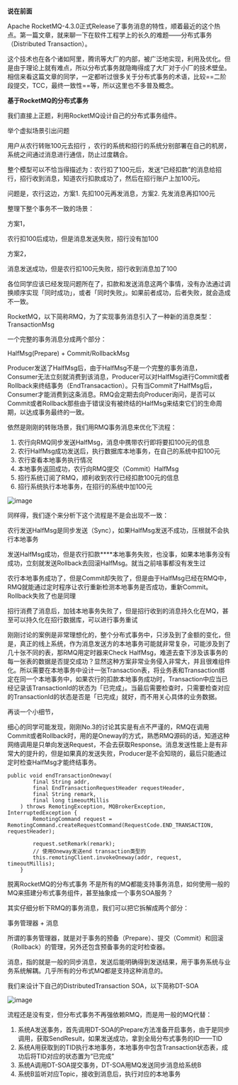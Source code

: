 **说在前面**

Apache RocketMQ-4.3.0正式Release了事务消息的特性，顺着最近的这个热点。第一篇文章，就来聊一下在软件工程学上的长久的难题——分布式事务（Distributed Transaction）。

这个技术也在各个诸如阿里，腾讯等大厂的内部，被广泛地实现，利用及优化。但是由于理论上就有难点，所以分布式事务就隐晦得成了大厂对于小厂的技术壁垒。相信来看这篇文章的同学，一定都听过很多关于分布式事务的术语，比较==二阶段提交，TCC，最终一致性==等，所以这里也不多普及概念。

**基于RocketMQ的分布式事务**

我们直接上正题，利用RocketMQ设计自己的分布式事务组件。

举个虚拟场景引出问题

用户从农行转账100元去招行 ，农行的系统和招行的系统分别部署在自己的机房，系统之间通过消息进行通信，防止过度耦合。

整个模型可以不恰当得描述为：农行扣了100元后，发送“已经扣款”的消息给招行，招行收到消息，知道农行扣款成功了，然后在招行账户上加100元。

问题是，农行这边，方案1. 先扣100元再发消息，方案2. 先发消息再扣100元

整理下整个事务不一致的场景：

方案1，

农行扣100后成功，但是消息发送失败，招行没有加100

方案2，

消息发送成功，但是农行扣100元失败，招行收到消息加了100

各位同学应该已经发现问题所在了，扣款和发送消息这两个事情，没有办法通过调换顺序实现「同时成功」，或者「同时失败」。如果前者成功，后者失败，就会造成不一致。

RocketMQ，以下简称RMQ，为了实现事务消息引入了一种新的消息类型：TransactionMsg

一个完整的事务消息分成两个部分：

HalfMsg(Prepare) + Commit/RollbackMsg

Producer发送了HalfMsg后，由于HalfMsg不是一个完整的事务消息，Consumer无法立刻就消费到该消息，Producer可以对HalfMsg进行Commit或者Rollback来终结事务（EndTransacaction）。只有当Commit了HalfMsg后，Consumer才能消费到这条消息。RMQ会定期去向Producer询问，是否可以Commit或者Rollback那些由于错误没有被终结的HalfMsg来结束它们的生命周期，以达成事务最终的一致。

依然是刚刚的转账场景，我们用RMQ事务消息来优化下流程：

1. 农行向RMQ同步发送HalfMsg，消息中携带农行即将要扣100元的信息
2. 农行HalfMsg成功发送后，执行数据库本地事务，在自己的系统中扣100元
3. 农行查看本地事务执行情况
4. 本地事务返回成功，农行向RMQ提交（Commit）HalfMsg
5. 招行系统订阅了RMQ，顺利收到农行已经扣款100元的信息
6. 招行系统执行本地事务，在招行的系统中加100元

![image](https://upload-images.jianshu.io/upload_images/716353-c69f28b826c3ef7e?imageMogr2/auto-orient/strip|imageView2/2/w/1080/format/webp)


同样得，我们逐个来分析下这个流程是不是会出现不一致：

农行发送HalfMsg是同步发送（Sync），如果HalfMsg发送不成功，压根就不会执行本地事务

发送HalfMsg成功，但是农行扣款****本地事务失败，也没事，如果本地事务没有成功，立刻就发送Rollback去回滚HalfMsg。就当之前啥事都没有发生过

农行本地事务成功了，但是Commit却失败了，但是由于HalfMsg已经在RMQ中，RMQ就能通过定时程序让农行重新检测本地事务是否成功，重新Commit。Rollback失败了也是同理

招行消费了消息后，加钱本地事务失败了，但是招行收到的消息持久化在MQ，甚至可以持久化在招行数据库，可以进行事务重试

刚刚讨论的案例是非常理想化的，整个分布式事务中，只涉及到了金额的变化，但是，真正的线上系统，作为消息发送方的本地事务可能就非常复杂，可能涉及到了几十张不同的表，那RMQ用定时器来Check HalfMsg，难道去查下涉及该事务的每一张表的数据是否提交成功？显然这种方案非常业务侵入非常大，并且很难组件化。所以需要在本地事务中设计一张Transaction表，将业务表和Transaction绑定在同一个本地事务中，如果农行的扣款本地事务成功时，Transaction中应当已经记录该TransactionId的状态为「已完成」。当最后需要检查时，只需要检查对应的TransactionId的状态是否是「已完成」就好，而不用关心具体的业务数据。

再谈一个小细节，

细心的同学可能发现，刚刚No.3的讨论其实是有点不严谨的，RMQ在调用Commit或者Rollback时，用的是Oneway的方式，熟悉RMQ源码的话，知道这种网络调用是只单向发送Request，不会去获取Response。消息发送性能上是有非常大的提升的，但是如果真的发送失败，Producer是不会知晓的，最后只能通过定时检查HalfMsg才能终结事务。

```
public void endTransactionOneway(
        final String addr,
        final EndTransactionRequestHeader requestHeader,
        final String remark,
        final long timeoutMillis
    ) throws RemotingException, MQBrokerException, InterruptedException {
        RemotingCommand request = RemotingCommand.createRequestCommand(RequestCode.END_TRANSACTION, requestHeader);

        request.setRemark(remark);
        // 使用Oneway发送end transaction类型的
        this.remotingClient.invokeOneway(addr, request, timeoutMillis);
    }
```

脱离RocketMQ的分布式事务
不是所有的MQ都能支持事务消息，如何使用一般的MQ来搭建分布式事务组件，甚至抽象成一个事务SOA服务？

其实仔细分析下RMQ的事务消息，我们可以把它拆解成两个部分：

事务管理器 + 消息

所谓的事务管理器，就是对于事务的预备（Prepare）、提交（Commit）和回滚（Rollback）的管理，另外还包含预备事务的定时检查器。

消息，指的就是一般的同步消息，发送后能明确得到发送结果，用于事务系统与业务系统解耦。几乎所有的分布式MQ都是支持这种消息的。

我们来设计下自己的DistributedTransaction SOA，以下简称DT-SOA

![image](https://upload-images.jianshu.io/upload_images/716353-41c51f7f826283c0?imageMogr2/auto-orient/strip|imageView2/2/w/1080/format/webp)



流程还是没有变，但分布式事务不再强依赖RMQ，而是用一般的MQ代替：

1. 系统A发送事务，首先调用DT-SOA的Prepare方法准备开启事务，由于是同步调用，获取SendResult，如果发送成功，拿到全局分布式事务的ID——TID
2. 系统A用获取到的TID执行本地事务，本地事务中包含Transaction状态表，成功后将TID对应的状态置为“已完成”
3. 系统A调用DT-SOA提交事务，DT-SOA用MQ发送同步消息给系统B
4. 系统B监听对应Topic，接收到消息后，执行对应的本地事务
